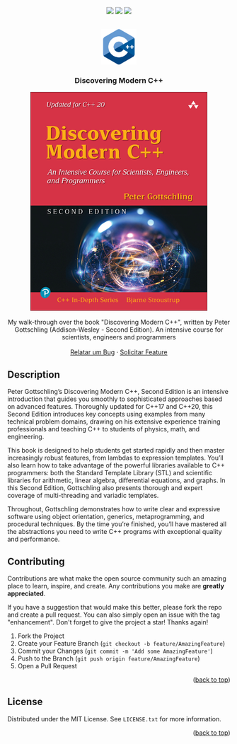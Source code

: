 <div id="top"></div>

<p align="center">
  <a href="https://twitter.com/jpaulo_faveri"><img src="https://img.shields.io/badge/-@jpaulo_faveri-282a36?style=flat-square&logo=twitter&logoColor=1DA1F2&link=https://twitter.com/jpaulo_faveri"></a>
  <a href="https://www.linkedin.com/in/joaofaveri/"><img src="https://img.shields.io/badge/-joaofaveri-282a36?style=flat-square&logo=Linkedin&logoColor=0A66C2&link=https://www.linkedin.com/in/joaofaveri/"></a>
  <a href="mailto:joao.faveri@gmail.com"><img src="https://img.shields.io/badge/-joao.faveri@gmail.com-282a36?style=flat-square&logo=Gmail&logoColor=EA4335&link=mailto:joao.faveri@gmail.com"></a>
</p>

<!-- PROJECT LOGO -->
<br />
<div align="center">
  <a href="https://github.com/joaofaveri/discovering-modern-cpp">
    <img src="images/cpp.png" alt="Discovering Modern C++" width="80" height="80">
  </a>
  
  <h3 align="center">Discovering Modern C++</h3>

  <a href="https://www.pearson.com/us/higher-education/program/Gottschling-Discovering-Modern-C-2nd-Edition/PGM2775899.html">
    <img src="images/cover.jpg" alt="Discovering Modern C++" width="400" height="495">
  </a>

  <p align="center">
    My walk-through over the book "Discovering Modern C++", written by Peter Gottschling (Addison-Wesley - Second Edition). An intensive course for scientists, engineers and programmers
    <br />
    <br />
    <a href="https://github.com/joaofaveri/discovering-modern-cpp/issues">Relatar um Bug</a>
    ·
    <a href="https://github.com/joaofaveri/discovering-modern-cpp/issues">Solicitar Feature</a>
  </p>
</div>

## Description

Peter Gottschling’s Discovering Modern C++, Second Edition is an intensive introduction that guides you smoothly to sophisticated approaches based on advanced features. Thoroughly updated for C++17 and C++20, this Second Edition introduces key concepts using examples from many technical problem domains, drawing on his extensive experience training professionals and teaching C++ to students of physics, math, and engineering.

This book is designed to help students get started rapidly and then master increasingly robust features, from lambdas to expression templates. You’ll also learn how to take advantage of the powerful libraries available to C++ programmers: both the Standard Template Library (STL) and scientific libraries for arithmetic, linear algebra, differential equations, and graphs. In this Second Edition, Gottschling also presents thorough and expert coverage of multi-threading and variadic templates.

Throughout, Gottschling demonstrates how to write clear and expressive software using object orientation, generics, metaprogramming, and procedural techniques. By the time you’re finished, you’ll have mastered all the abstractions you need to write C++ programs with exceptional quality and performance.

## Contributing

Contributions are what make the open source community such an amazing place to learn, inspire, and create. Any contributions you make are **greatly appreciated**.

If you have a suggestion that would make this better, please fork the repo and create a pull request. You can also simply open an issue with the tag "enhancement".
Don't forget to give the project a star! Thanks again!

1. Fork the Project
2. Create your Feature Branch (`git checkout -b feature/AmazingFeature`)
3. Commit your Changes (`git commit -m 'Add some AmazingFeature'`)
4. Push to the Branch (`git push origin feature/AmazingFeature`)
5. Open a Pull Request

<p align="right">(<a href="#top">back to top</a>)</p>



<!-- LICENSE -->
## License

Distributed under the MIT License. See `LICENSE.txt` for more information.

<p align="right">(<a href="#top">back to top</a>)</p>

<!-- MARKDOWN LINKS & IMAGES -->
<!-- https://www.markdownguide.org/basic-syntax/#reference-style-links -->
[contributors-shield]: https://img.shields.io/github/contributors/joaofaveri/discovering-modern-cpp.svg?style=for-the-badge
[contributors-url]: https://github.com/joaofaveri/discovering-modern-cpp/graphs/contributors
[forks-shield]: https://img.shields.io/github/forks/joaofaveri/discovering-modern-cpp.svg?style=for-the-badge
[forks-url]: https://github.com/joaofaveri/discovering-modern-cpp/network/members
[stars-shield]: https://img.shields.io/github/stars/joaofaveri/discovering-modern-cpp.svg?style=for-the-badge
[stars-url]: https://github.com/joaofaveri/discovering-modern-cpp/stargazers
[issues-shield]: https://img.shields.io/github/issues/joaofaveri/discovering-modern-cpp.svg?style=for-the-badge
[issues-url]: https://github.com/joaofaveri/discovering-modern-cpp/issues
[license-shield]: https://img.shields.io/github/license/joaofaveri/discovering-modern-cpp.svg?style=for-the-badge
[license-url]: https://github.com/joaofaveri/discovering-modern-cpp/blob/master/LICENSE.txt
[linkedin-shield]: https://img.shields.io/badge/-LinkedIn-black.svg?style=for-the-badge&logo=linkedin&colorB=555
[linkedin-url]: https://linkedin.com/in/joaofaveri
